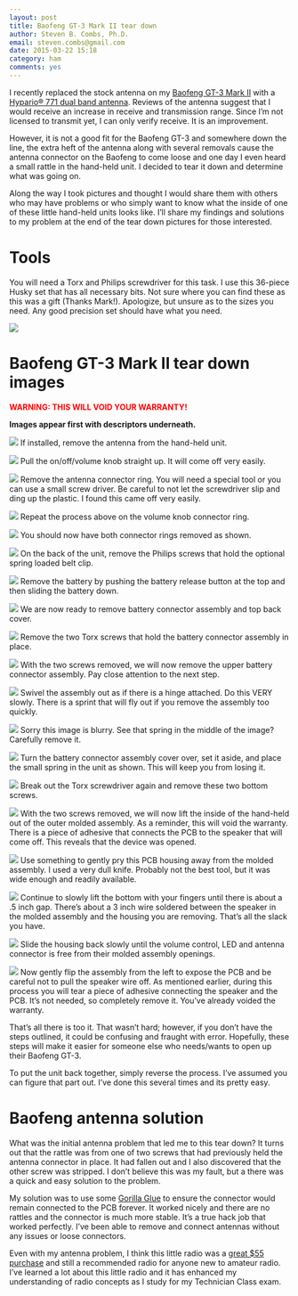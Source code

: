 ```yaml
---
layout: post
title: Baofeng GT-3 Mark II tear down
author: Steven B. Combs, Ph.D.
email: steven.combs@gmail.com
date: 2015-03-22 15:18
category: ham
comments: yes
---
```


I recently replaced the stock antenna on my [Baofeng GT-3 Mark II](http://www.amazon.com/gp/product/B00HHOLAKG/ref=as_li_tl?ie=UTF8&camp=1789&creative=390957&creativeASIN=B00HHOLAKG&linkCode=as2&tag=stevenccom-20&linkId=TDJT4DBFIOUXWULP) with a [Hypario® 771 dual band antenna](http://www.amazon.com/gp/product/B00HUCQZLY/ref=as_li_tl?ie=UTF8&camp=1789&creative=390957&creativeASIN=B00HUCQZLY&linkCode=as2&tag=stevenccom-20&linkId=W6BR6FVADCK2RCJE). Reviews of the antenna suggest that I would receive an increase in receive and transmission range. Since I’m not licensed to transmit yet, I can only verify receive. It is an improvement.

However, it is not a good fit for the Baofeng GT-3 and somewhere down the line, the extra heft of the antenna along with several removals cause the antenna connector on the Baofeng to come loose and one day I even heard a small rattle in the hand-held unit. I decided to tear it down and determine what was going on.

Along the way I took pictures and thought I would share them with others who may have problems or who simply want to know what the inside of one of these little hand-held units looks like. I’ll share my findings and solutions to my problem at the end of the tear down pictures for those interested.

# Tools
You will need a Torx and Philips screwdriver for this task. I use this 36-piece Husky set that has all necessary bits. Not sure where you can find these as this was a gift (Thanks Mark!). Apologize, but unsure as to the sizes you need. Any good precision set should have what you need.

![](https://lh6.googleusercontent.com/-l7c6qpRcfzo/VQ8D5l9ZViI/AAAAAAABaNs/8oI3KNon0t0/s638-no/00.jpeg)

# Baofeng GT-3 Mark II tear down images
<font color="red">**WARNING: THIS WILL VOID YOUR WARRANTY!**</font>

**Images appear first with descriptors underneath.**

![](https://lh4.googleusercontent.com/-uaEdfaR_Fe4/VQ8D5savaII/AAAAAAABaNY/cOQwWzdG-Pg/s638-no/02.jpeg)
If installed, remove the antenna from the hand-held unit.

![](https://lh4.googleusercontent.com/-hS_I2MxqNvc/VQ8D6QBgj3I/AAAAAAABaN4/8cxLDHstVHs/s638-no/03.jpeg)
Pull the on/off/volume knob straight up. It will come off very easily.

![](https://lh4.googleusercontent.com/-fPYeH5Qujgc/VQ8D66T2nGI/AAAAAAABaNw/UrRvNa-3uAI/s638-no/05.jpeg)
Remove the antenna connector ring. You will need a special tool or you can use a small screw driver. Be careful to not let the screwdriver slip and ding up the plastic. I found this came off very easily.

![](https://lh4.googleusercontent.com/-iVlphTOn0NM/VQ8D6hsTP4I/AAAAAAABaN8/J42X4br61C0/s638-no/04.jpeg)
Repeat the process above on the volume knob connector ring.

![](https://lh5.googleusercontent.com/-79SuxJiCI88/VQ8D7-RbsVI/AAAAAAABaOI/msSRCpjGPgs/s638-no/06.jpeg)
You should now have both connector rings removed as shown.

![](https://lh5.googleusercontent.com/-sa4gxYuv5m8/VQ8D8VRnmXI/AAAAAAABaPM/XhWfpEGRhqE/s638-no/07.jpeg)
On the back of the unit, remove the Philips screws that hold the optional spring loaded belt clip.

![](https://lh5.googleusercontent.com/-_npNiVFIx54/VQ8D8STvmoI/AAAAAAABaOQ/UizLG1uG8PI/s638-no/08.jpeg)
Remove the battery by pushing the battery release button at the top and then sliding the battery down.

![](https://lh6.googleusercontent.com/-YWBrZqNTgpY/VQ8D87pWeII/AAAAAAABaOc/Lk5KTq62rP0/s638-no/09.jpeg)
We are now ready to remove battery connector assembly and top back cover.

![](https://lh4.googleusercontent.com/-DFK3RjehAtg/VQ8D9TXKEuI/AAAAAAABaOk/kJuKmis6YRg/s638-no/10.jpeg)
Remove the two Torx screws that hold the battery connector assembly in place.

![](https://lh3.googleusercontent.com/-vj2GOKKa5IM/VQ8D9hrWOiI/AAAAAAABaOs/uwu92TAgop8/s638-no/11.jpeg)
With the two screws removed, we will now remove the upper battery connector assembly. Pay close attention to the next step.

![](https://lh3.googleusercontent.com/-xiu-n97R2X0/VQ8D99whVzI/AAAAAAABaO0/rg832baDsiM/s638-no/12.jpeg)
Swivel the assembly out as if there is a hinge attached. Do this VERY slowly. There is a sprint that will fly out if you remove the assembly too quickly.

![](https://lh3.googleusercontent.com/-lzm-KDUh3Ok/VQ8D-bATX9I/AAAAAAABaO4/bjPtRV5f6pI/s638-no/13.jpeg)
Sorry this image is blurry. See that spring in the middle of the image? Carefully remove it.

![](https://lh4.googleusercontent.com/-3rXl6hTBM0A/VQ8D-yOgFtI/AAAAAAABaPA/gQq8SDQy1gk/s638-no/14.jpeg)
Turn the battery connector assembly cover over, set it aside, and place the small spring in the unit as shown. This will keep you from losing it.

![](https://lh5.googleusercontent.com/-8jgb9tYdE1w/VQ8D_CMkc8I/AAAAAAABaPQ/7y7ZiTIUWNI/s638-no/15.jpeg)
Break out the Torx screwdriver again and remove these two bottom screws.

![](https://lh3.googleusercontent.com/-7xIE7cZE2T8/VQ8D_UXPPEI/AAAAAAABaPo/Eu5tilpj9aQ/s638-no/16.jpeg)
With the two screws removed, we will now lift the inside of the hand-held out of the outer molded assembly. As a reminder, this will void the warranty. There is a piece of adhesive that connects the PCB to the speaker that will come off. This reveals that the device was opened.

![](https://lh5.googleusercontent.com/-eHXoJXX5mfE/VQ8D_3MlwGI/AAAAAAABaPU/0HI2M9jsNpc/s638-no/17.jpeg)
Use something to gently pry this PCB housing away from the molded assembly. I used a very dull knife. Probably not the best tool, but it was wide enough and readily available.

![](https://lh5.googleusercontent.com/-33rG1SjvaMc/VQ8EAxQlacI/AAAAAAABaPk/tSt18vVvOY8/s638-no/18.jpeg)
Continue to slowly lift the bottom with your fingers until there is about a .5 inch gap. There’s about a 3 inch wire soldered between the speaker in the molded assembly and the housing you are removing. That’s all the slack you have.

![](https://lh6.googleusercontent.com/-q6LSKYGayEQ/VQ8EA2EQ4DI/AAAAAAABaPs/lmguD45U5CQ/s638-no/19.jpeg)
Slide the housing back slowly until the volume control, LED and antenna connector is free from their molded assembly openings.

![](https://lh4.googleusercontent.com/-s3KWgSWJw_U/VQ8EBAnN44I/AAAAAAABaPw/DekGU_zG3Ag/s638-no/20.jpeg)
Now gently flip the assembly from the left to expose the PCB and be careful not to pull the speaker wire off. As mentioned earlier, during this process you will tear a piece of adhesive connecting the speaker and the PCB. It’s not needed, so completely remove it. You’ve already voided the warranty.

That’s all there is too it. That wasn’t hard; however, if you don’t have the steps outlined, it could be confusing and fraught with error. Hopefully, these steps will make it easier for someone else who needs/wants to open up their Baofeng GT-3.

To put the unit back together, simply reverse the process. I’ve assumed you can figure that part out. I’ve done this several times and its pretty easy.

# Baofeng antenna solution
What was the initial antenna problem that led me to this tear down? It turns out that the rattle was from one of two screws that had previously held the antenna connector in place. It had fallen out and I also discovered that the other screw was stripped. I don’t believe this was my fault, but a there was a quick and easy solution to the problem.

My solution was to use some [Gorilla Glue](http://www.amazon.com/gp/product/B0001GAYRC/ref=as_li_tl?ie=UTF8&camp=1789&creative=390957&creativeASIN=B0001GAYRC&linkCode=as2&tag=stevenccom-20&linkId=IO4KE24QCASBZ2MG) to ensure the connector would remain connected to the PCB forever. It worked nicely and there are no rattles and the connector is much more stable. It’s a true hack job that worked perfectly. I’ve been able to remove and connect antennas without any issues or loose connectors.

Even with my antenna problem, I think this little radio was a [great $55 purchase](http://www.amazon.com/gp/product/B00HHOLAKG/ref=as_li_tl?ie=UTF8&camp=1789&creative=390957&creativeASIN=B00HHOLAKG&linkCode=as2&tag=stevenccom-20&linkId=TDJT4DBFIOUXWULP) and still a recommended radio for anyone new to amateur radio. I’ve learned a lot about this little radio and it has enhanced my understanding of radio concepts as I study for my Technician Class exam.